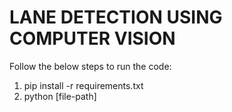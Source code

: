 # LANE DETECTION USING COMPUTER VISION

Follow the below steps to run the code:
1. pip install -r requirements.txt
2. python [file-path]